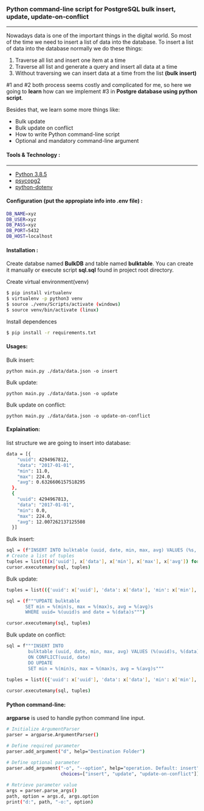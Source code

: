 <!-- @format -->
### Python command-line script for PostgreSQL bulk insert, update, update-on-conflict
---
Nowadays data is one of the important things in the digital world. So most of the time we need to insert a list of data into the database. To insert a list of data into the database normally we do these things:
1) Traverse all list and insert one item at a time
2) Traverse all list and generate a query and insert all data at a time
3) Without traversing we can insert data at a time from the list **(bulk insert)**

#1 and #2 both process seems costly and complicated for me, so here we going to **learn** how can we implement #3 in **Postgre database using python script**. 

Besides that, we learn some more things like:
- Bulk update
- Bulk update on conflict
- How to write Python command-line script
- Optional and mandatory command-line argument

#### Tools & Technology :
---
* [Python 3.8.5](https://www.python.org/downloads/release/python-385/)
* [psycopg2](https://www.psycopg.org/docs/)
* [python-dotenv](https://pypi.org/project/python-dotenv/)

#### Configuration (put the appropiate info into .env file) :

```bash
DB_NAME=xyz
DB_USER=xyz
DB_PASS=xyz
DB_PORT=5432
DB_HOST=localhost

```
#### Installation :
Create databse named **BulkDB** and table named **bulktable**. You can create it manually or execute script **sql.sql** found in project root directory.

Create virtual environment(venv)

```bash
$ pip install virtualenv
$ virtualenv -p python3 venv
$ source ./venv/Scripts/activate (windows)
$ source venv/bin/activate (linux)
```

Install dependences

```bash
$ pip install -r requirements.txt
```

#### Usages: 

Bulk insert:

```
python main.py ./data/data.json -o insert
```

Bulk update:

```
python main.py ./data/data.json -o update
```

Bulk update on conflict:

```
python main.py ./data/data.json -o update-on-conflict
```

#### Explaination:
list structure we are going to insert into database:
```bash
data = [{
    "uuid": 4294967812,
    "data": "2017-01-01",
    "min": 11.0,
    "max": 224.0,
    "avg": 0.6326606157518295
  },
  {
    "uuid": 4294967813,
    "data": "2017-01-01",
    "min": 0.0,
    "max": 224.0,
    "avg": 12.007262137125508
  }]
```
Bulk insert:

```bash
sql = (f"INSERT INTO bulktable (uuid, date, min, max, avg) VALUES (%s, %s, %s, %s, %s)")
# Create a list of tuples
tuples = list([(x['uuid'], x['data'], x['min'], x['max'], x['avg']) for x in data])
cursor.executemany(sql, tuples)
```

Bulk update:
```bash
tuples = list(({'uuid': x['uuid'], 'data': x['data'], 'min': x['min'], 'max': x['max'], 'avg': x['avg']} for x in data))

sql = (f"""UPDATE bulktable
       SET min = %(min)s, max = %(max)s, avg = %(avg)s
       WHERE uuid= %(uuid)s and date = %(data)s""")

cursor.executemany(sql, tuples)
```

Bulk update on conflict:
```bash
sql = f"""INSERT INTO 
        bulktable (uuid, date, min, max, avg) VALUES (%(uuid)s, %(data)s, %(min)s, %(max)s, %(avg)s)
        ON CONFLICT(uuid, date)
        DO UPDATE 
        SET min = %(min)s, max = %(max)s, avg = %(avg)s"""

tuples = list(({'uuid': x['uuid'], 'data': x['data'], 'min': x['min'], 'max': x['max'], 'avg': x['avg']} for x in data))
    
cursor.executemany(sql, tuples)
```

#### Python command-line:
**argparse** is used to handle python command line input. 
```bash
# Initialize ArgumentParser
parser = argparse.ArgumentParser()

# Define required parameter 
parser.add_argument("d", help="Destination Folder")

# Define optional parameter
parser.add_argument("-o", "--option", help="operation. Default: insert",
                    choices=["insert", "update", "update-on-conflict"])
                    
# Retrieve parameter value
args = parser.parse_args()
path, option = args.d, args.option
print("d:", path, "-o:", option)
```
